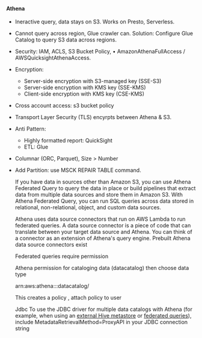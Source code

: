 #### Athena

- Ineractive query, data stays on S3. Works on Presto, Serverless.

- Cannot query across region, Glue crawler can. Solution: Configure Glue Catalog to query S3 data across regions.

- Security: IAM, ACLS, S3 Bucket Policy, • AmazonAthenaFullAccess /
  AWSQuicksightAthenaAccess.

- Encryption: 

  - Server-side encryption with S3-managed key (SSE-S3)
  -  Server-side encryption with KMS key (SSE-KMS)
  -  Client-side encryption with KMS key (CSE-KMS)

- Cross account access: s3 bucket policy

- Transport Layer Security (TLS) encyrpts between Athena & S3.

- Anti Pattern:

  - Highly formatted report: QuickSight
  - ETL: Glue

- Columnar (ORC, Parquet), Size > Number

- Add Partition: use MSCK REPAIR TABLE command.

  

  

  If you have data in sources other than Amazon S3, you can use Athena Federated Query to query the data in place or build pipelines that extract data from multiple data sources and store them in Amazon S3. With Athena Federated Query, you can run SQL queries across data stored in relational, non-relational, object, and custom data sources.

  Athena uses data source connectors that run on AWS Lambda to run federated queries. A data source connector is a piece of code that can translate between your target data source and Athena. You can think of a connector as an extension of Athena's query engine. Prebuilt Athena data source connectors exist

  

  Federated queries require permission

  

  Athena permission for cataloging data (datacatalog) then choose data type

  

  arn:aws:athena:<region>:<user-account>:datacatalog/<datacatalog-name>

  

  This creates a policy , attach policy to user

  

  Jdbc To use the JDBC driver for multiple data catalogs with Athena (for example, when using an [external Hive metastore](https://docs.aws.amazon.com/athena/latest/ug/connect-to-data-source-hive.html) or [federated queries](https://docs.aws.amazon.com/athena/latest/ug/connect-to-a-data-source.html)), include MetadataRetrievalMethod=ProxyAPI in your JDBC connection string